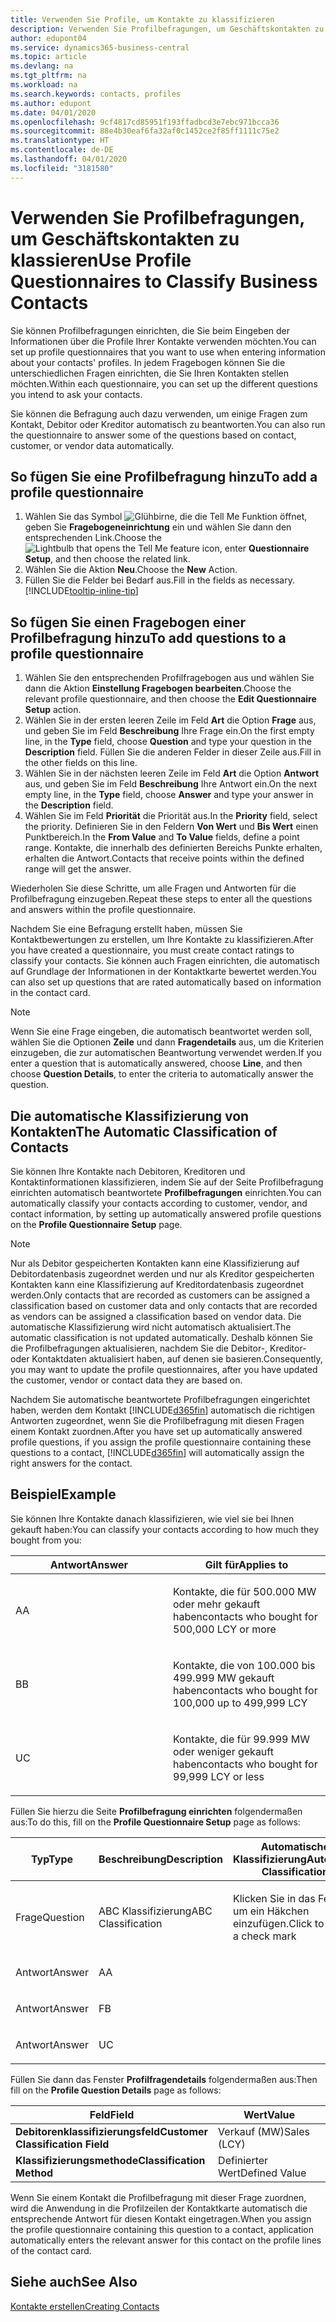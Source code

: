 ```yaml
---
title: Verwenden Sie Profile, um Kontakte zu klassifizieren
description: Verwenden Sie Profilbefragungen, um Geschäftskontakten zu klassieren
author: edupont04
ms.service: dynamics365-business-central
ms.topic: article
ms.devlang: na
ms.tgt_pltfrm: na
ms.workload: na
ms.search.keywords: contacts, profiles
ms.author: edupont
ms.date: 04/01/2020
ms.openlocfilehash: 9cf4817cd85951f193ffadbcd3e7ebc971bcca36
ms.sourcegitcommit: 88e4b30eaf6fa32af0c1452ce2f85ff1111c75e2
ms.translationtype: HT
ms.contentlocale: de-DE
ms.lasthandoff: 04/01/2020
ms.locfileid: "3181580"
---
```

# <a name="use-profile-questionnaires-to-classify-business-contacts"></a><span data-ttu-id="474a0-103">Verwenden Sie Profilbefragungen, um Geschäftskontakten zu klassieren</span><span class="sxs-lookup"><span data-stu-id="474a0-103">Use Profile Questionnaires to Classify Business Contacts</span></span>
<span data-ttu-id="474a0-104">Sie können Profilbefragungen einrichten, die Sie beim Eingeben der Informationen über die Profile Ihrer Kontakte verwenden möchten.</span><span class="sxs-lookup"><span data-stu-id="474a0-104">You can set up profile questionnaires that you want to use when entering information about your contacts' profiles.</span></span> <span data-ttu-id="474a0-105">In jedem Fragebogen können Sie die unterschiedlichen Fragen einrichten, die Sie Ihren Kontakten stellen möchten.</span><span class="sxs-lookup"><span data-stu-id="474a0-105">Within each questionnaire, you can set up the different questions you intend to ask your contacts.</span></span>  

<span data-ttu-id="474a0-106">Sie können die Befragung auch dazu verwenden, um einige Fragen zum Kontakt, Debitor oder Kreditor automatisch zu beantworten.</span><span class="sxs-lookup"><span data-stu-id="474a0-106">You can also run the questionnaire to answer some of the questions based on contact, customer, or vendor data automatically.</span></span>  

## <a name="to-add-a-profile-questionnaire"></a><span data-ttu-id="474a0-107">So fügen Sie eine Profilbefragung hinzu</span><span class="sxs-lookup"><span data-stu-id="474a0-107">To add a profile questionnaire</span></span>
1.  <span data-ttu-id="474a0-108">Wählen Sie das Symbol ![Glühbirne, die die Tell Me Funktion öffnet](media/ui-search/search_small.png "Sagen Sie mir, was Sie tun wollen"), geben Sie **Fragebogeneinrichtung** ein und wählen Sie dann den entsprechenden Link.</span><span class="sxs-lookup"><span data-stu-id="474a0-108">Choose the ![Lightbulb that opens the Tell Me feature](media/ui-search/search_small.png "Tell me what you want to do") icon, enter **Questionnaire Setup**, and then choose the related link.</span></span>  
2.  <span data-ttu-id="474a0-109">Wählen Sie die Aktion **Neu**.</span><span class="sxs-lookup"><span data-stu-id="474a0-109">Choose the **New** Action.</span></span>  
3.  <span data-ttu-id="474a0-110">Füllen Sie die Felder bei Bedarf aus.</span><span class="sxs-lookup"><span data-stu-id="474a0-110">Fill in the fields as necessary.</span></span> [!INCLUDE[tooltip-inline-tip](includes/tooltip-inline-tip_md.md)]  

## <a name="to-add-questions-to-a-profile-questionnaire"></a><span data-ttu-id="474a0-111">So fügen Sie einen Fragebogen einer Profilbefragung hinzu</span><span class="sxs-lookup"><span data-stu-id="474a0-111">To add questions to a profile questionnaire</span></span>
1.  <span data-ttu-id="474a0-112">Wählen Sie den entsprechenden Profilfragebogen aus und wählen Sie dann die Aktion **Einstellung Fragebogen bearbeiten**.</span><span class="sxs-lookup"><span data-stu-id="474a0-112">Choose the relevant profile questionnaire, and then choose the **Edit Questionnaire Setup** action.</span></span>  
2.  <span data-ttu-id="474a0-113">Wählen Sie in der ersten leeren Zeile im Feld **Art** die Option **Frage** aus, und geben Sie im Feld **Beschreibung** Ihre Frage ein.</span><span class="sxs-lookup"><span data-stu-id="474a0-113">On the first empty line, in the **Type** field, choose **Question** and type your question in the **Description** field.</span></span> <span data-ttu-id="474a0-114">Füllen Sie die anderen Felder in dieser Zeile aus.</span><span class="sxs-lookup"><span data-stu-id="474a0-114">Fill in the other fields on this line.</span></span>  
3.  <span data-ttu-id="474a0-115">Wählen Sie in der nächsten leeren Zeile im Feld **Art** die Option **Antwort** aus, und geben Sie im Feld **Beschreibung** Ihre Antwort ein.</span><span class="sxs-lookup"><span data-stu-id="474a0-115">On the next empty line, in the **Type** field, choose **Answer** and type your answer in the **Description** field.</span></span>  
4.  <span data-ttu-id="474a0-116">Wählen Sie im Feld **Priorität** die Priorität aus.</span><span class="sxs-lookup"><span data-stu-id="474a0-116">In the **Priority** field, select the priority.</span></span> <span data-ttu-id="474a0-117">Definieren Sie in den Feldern **Von Wert** und **Bis Wert** einen Punktbereich.</span><span class="sxs-lookup"><span data-stu-id="474a0-117">In the **From Value** and **To Value** fields, define a point range.</span></span> <span data-ttu-id="474a0-118">Kontakte, die innerhalb des definierten Bereichs Punkte erhalten, erhalten die Antwort.</span><span class="sxs-lookup"><span data-stu-id="474a0-118">Contacts that receive points within the defined range will get the answer.</span></span>  

<span data-ttu-id="474a0-119">Wiederholen Sie diese Schritte, um alle Fragen und Antworten für die Profilbefragung einzugeben.</span><span class="sxs-lookup"><span data-stu-id="474a0-119">Repeat these steps to enter all the questions and answers within the profile questionnaire.</span></span>

<span data-ttu-id="474a0-120">Nachdem Sie eine Befragung erstellt haben, müssen Sie Kontaktbewertungen zu erstellen, um Ihre Kontakte zu klassifizieren.</span><span class="sxs-lookup"><span data-stu-id="474a0-120">After you have created a questionnaire, you must create contact ratings to classify your contacts.</span></span> <span data-ttu-id="474a0-121">Sie können auch Fragen einrichten, die automatisch auf Grundlage der Informationen in der Kontaktkarte bewertet werden.</span><span class="sxs-lookup"><span data-stu-id="474a0-121">You can also set up questions that are rated automatically based on information in the contact card.</span></span>  

> [!NOTE]
> <span data-ttu-id="474a0-122">Wenn Sie eine Frage eingeben, die automatisch beantwortet werden soll, wählen Sie die Optionen <STRONG>Zeile</STRONG> und dann <STRONG>Fragendetails</STRONG> aus, um die Kriterien einzugeben, die zur automatischen Beantwortung verwendet werden.</span><span class="sxs-lookup"><span data-stu-id="474a0-122">If you enter a question that is automatically answered, choose <STRONG>Line</STRONG>, and then choose <STRONG>Question Details</STRONG>, to enter the criteria to automatically answer the question.</span></span>

## <a name="the-automatic-classification-of-contacts"></a><span data-ttu-id="474a0-123">Die automatische Klassifizierung von Kontakten</span><span class="sxs-lookup"><span data-stu-id="474a0-123">The Automatic Classification of Contacts</span></span>
<span data-ttu-id="474a0-124">Sie können Ihre Kontakte nach Debitoren, Kreditoren und Kontaktinformationen klassifizieren, indem Sie auf der Seite Profilbefragung einrichten automatisch beantwortete **Profilbefragungen** einrichten.</span><span class="sxs-lookup"><span data-stu-id="474a0-124">You can automatically classify your contacts according to customer, vendor, and contact information, by setting up automatically answered profile questions on the **Profile Questionnaire Setup** page.</span></span>  

> [!NOTE]
> <span data-ttu-id="474a0-125">Nur als Debitor gespeicherten Kontakten kann eine Klassifizierung auf Debitordatenbasis zugeordnet werden und nur als Kreditor gespeicherten Kontakten kann eine Klassifizierung auf Kreditordatenbasis zugeordnet werden.</span><span class="sxs-lookup"><span data-stu-id="474a0-125">Only contacts that are recorded as customers can be assigned a classification based on customer data and only contacts that are recorded as vendors can be assigned a classification based on vendor data.</span></span> <span data-ttu-id="474a0-126">Die automatische Klassifizierung wird nicht automatisch aktualisiert.</span><span class="sxs-lookup"><span data-stu-id="474a0-126">The automatic classification is not updated automatically.</span></span> <span data-ttu-id="474a0-127">Deshalb können Sie die Profilbefragungen aktualisieren, nachdem Sie die Debitor-, Kreditor- oder Kontaktdaten aktualisiert haben, auf denen sie basieren.</span><span class="sxs-lookup"><span data-stu-id="474a0-127">Consequently, you may want to update the profile questionnaires, after you have updated the customer, vendor or contact data they are based on.</span></span>  

<span data-ttu-id="474a0-128">Nachdem Sie automatische beantwortete Profilbefragungen eingerichtet haben, werden dem Kontakt [!INCLUDE[d365fin](includes/d365fin_md.md)] automatisch die richtigen Antworten zugeordnet, wenn Sie die Profilbefragung mit diesen Fragen einem Kontakt zuordnen.</span><span class="sxs-lookup"><span data-stu-id="474a0-128">After you have set up automatically answered profile questions, if you assign the profile questionnaire containing these questions to a contact, [!INCLUDE[d365fin](includes/d365fin_md.md)] will automatically assign the right answers for the contact.</span></span>  

## <a name="example"></a><span data-ttu-id="474a0-129">Beispiel</span><span class="sxs-lookup"><span data-stu-id="474a0-129">Example</span></span>
<span data-ttu-id="474a0-130">Sie können Ihre Kontakte danach klassifizieren, wie viel sie bei Ihnen gekauft haben:</span><span class="sxs-lookup"><span data-stu-id="474a0-130">You can classify your contacts according to how much they bought from you:</span></span>

<table>
<colgroup>
<col style="width: 50%" />
<col style="width: 50%" />
</colgroup>
<thead>
<tr class="header">
<th><span data-ttu-id="474a0-131"><strong>Antwort</strong></span><span class="sxs-lookup"><span data-stu-id="474a0-131"><strong>Answer</strong></span></span></th>
<th><span data-ttu-id="474a0-132"><strong>Gilt für</strong></span><span class="sxs-lookup"><span data-stu-id="474a0-132"><strong>Applies to</strong></span></span></th>
</tr>
</thead>
<tbody>
<tr class="odd">
<td><p><span data-ttu-id="474a0-133">A</span><span class="sxs-lookup"><span data-stu-id="474a0-133">A</span></span></p></td>
<td><p><span data-ttu-id="474a0-134">Kontakte, die für 500.000 MW oder mehr gekauft haben</span><span class="sxs-lookup"><span data-stu-id="474a0-134">contacts who bought for 500,000 LCY or more</span></span></p></td>
</tr>
<tr class="even">
<td><p><span data-ttu-id="474a0-135">B</span><span class="sxs-lookup"><span data-stu-id="474a0-135">B</span></span></p></td>
<td><p><span data-ttu-id="474a0-136">Kontakte, die von 100.000 bis 499.999 MW gekauft haben</span><span class="sxs-lookup"><span data-stu-id="474a0-136">contacts who bought for 100,000 up to 499,999 LCY</span></span></p></td>
</tr>
<tr class="odd">
<td><p><span data-ttu-id="474a0-137">U</span><span class="sxs-lookup"><span data-stu-id="474a0-137">C</span></span></p></td>
<td><p><span data-ttu-id="474a0-138">Kontakte, die für 99.999 MW oder weniger gekauft haben</span><span class="sxs-lookup"><span data-stu-id="474a0-138">contacts who bought for 99,999 LCY or less</span></span></p></td>
</tr>
</tbody>
</table>

<span data-ttu-id="474a0-139">Füllen Sie hierzu die Seite **Profilbefragung einrichten** folgendermaßen aus:</span><span class="sxs-lookup"><span data-stu-id="474a0-139">To do this, fill on the **Profile Questionnaire Setup** page as follows:</span></span>


<table>
<colgroup>
<col style="width: 20%" />
<col style="width: 20%" />
<col style="width: 20%" />
<col style="width: 20%" />
<col style="width: 20%" />
</colgroup>
<thead>
<tr class="header">
<th><span data-ttu-id="474a0-140"><strong>Typ</strong></span><span class="sxs-lookup"><span data-stu-id="474a0-140"><strong>Type</strong></span></span></th>
<th><span data-ttu-id="474a0-141"><strong>Beschreibung</strong></span><span class="sxs-lookup"><span data-stu-id="474a0-141"><strong>Description</strong></span></span></th>
<th><span data-ttu-id="474a0-142"><strong>Automatische Klassifizierung</strong></span><span class="sxs-lookup"><span data-stu-id="474a0-142"><strong>Automatic Classification</strong></span></span></th>
<th><span data-ttu-id="474a0-143"><strong>Von Wert</strong></span><span class="sxs-lookup"><span data-stu-id="474a0-143"><strong>From Value</strong></span></span></th>
<th><span data-ttu-id="474a0-144"><strong>Bis Wert</strong></span><span class="sxs-lookup"><span data-stu-id="474a0-144"><strong>To Value</strong></span></span></th>
</tr>
</thead>
<tbody>
<tr class="odd">
<td><p><span data-ttu-id="474a0-145">Frage</span><span class="sxs-lookup"><span data-stu-id="474a0-145">Question</span></span></p></td>
<td><p><span data-ttu-id="474a0-146">ABC Klassifizierung</span><span class="sxs-lookup"><span data-stu-id="474a0-146">ABC Classification</span></span></p></td>
<td><p><span data-ttu-id="474a0-147">Klicken Sie in das Feld, um ein Häkchen einzufügen.</span><span class="sxs-lookup"><span data-stu-id="474a0-147">Click to insert a check mark</span></span></p></td>
<td><p> </p></td>
<td><p> </p></td>
</tr>
<tr class="even">
<td><p><span data-ttu-id="474a0-148">Antwort</span><span class="sxs-lookup"><span data-stu-id="474a0-148">Answer</span></span></p></td>
<td><p><span data-ttu-id="474a0-149">A</span><span class="sxs-lookup"><span data-stu-id="474a0-149">A</span></span></p></td>
<td><p> </p></td>
<td><p><span data-ttu-id="474a0-150">500.000</span><span class="sxs-lookup"><span data-stu-id="474a0-150">500,000</span></span></p></td>
<td><p> </p></td>
</tr>
<tr class="odd">
<td><p><span data-ttu-id="474a0-151">Antwort</span><span class="sxs-lookup"><span data-stu-id="474a0-151">Answer</span></span></p></td>
<td><p><span data-ttu-id="474a0-152">F</span><span class="sxs-lookup"><span data-stu-id="474a0-152">B</span></span></p></td>
<td><p> </p></td>
<td><p><span data-ttu-id="474a0-153">100,000</span><span class="sxs-lookup"><span data-stu-id="474a0-153">100,000</span></span></p></td>
<td><p><span data-ttu-id="474a0-154">499,999</span><span class="sxs-lookup"><span data-stu-id="474a0-154">499,999</span></span></p></td>
</tr>
<tr class="even">
<td><p><span data-ttu-id="474a0-155">Antwort</span><span class="sxs-lookup"><span data-stu-id="474a0-155">Answer</span></span></p></td>
<td><p><span data-ttu-id="474a0-156">U</span><span class="sxs-lookup"><span data-stu-id="474a0-156">C</span></span></p></td>
<td><p> </p></td>
<td><p> </p></td>
<td><p><span data-ttu-id="474a0-157">99,999</span><span class="sxs-lookup"><span data-stu-id="474a0-157">99,999</span></span></p></td>
</tr>
</tbody>
</table>

<span data-ttu-id="474a0-158">Füllen Sie dann das Fenster **Profilfragendetails** folgendermaßen aus:</span><span class="sxs-lookup"><span data-stu-id="474a0-158">Then fill on the **Profile Question Details** page as follows:</span></span>
<table>
<colgroup>
<col style="width: 50%" />
<col style="width: 50%" />
</colgroup>
<thead>
<tr class="header">
<th><span data-ttu-id="474a0-159"><strong>Feld</strong></span><span class="sxs-lookup"><span data-stu-id="474a0-159"><strong>Field</strong></span></span></th>
<th><span data-ttu-id="474a0-160"><strong>Wert</strong></span><span class="sxs-lookup"><span data-stu-id="474a0-160"><strong>Value</strong></span></span></th>
</tr>
</thead>
<tbody>
<tr>
<td><span data-ttu-id="474a0-161"><strong>Debitorenklassifizierungsfeld</strong></span><span class="sxs-lookup"><span data-stu-id="474a0-161"><strong>Customer Classification Field</strong></span></span></td>
<td><span data-ttu-id="474a0-162"><emphasis>Verkauf (MW)</emphasis></span><span class="sxs-lookup"><span data-stu-id="474a0-162"><emphasis>Sales (LCY)</emphasis></span></span></td>
</tr>
<tr>
<td><span data-ttu-id="474a0-163"><strong>Klassifizierungsmethode</strong></span><span class="sxs-lookup"><span data-stu-id="474a0-163"><strong>Classification Method</strong></span></span></td>
<td><span data-ttu-id="474a0-164"><emphasis>Definierter Wert</emphasis></span><span class="sxs-lookup"><span data-stu-id="474a0-164"><emphasis>Defined Value</emphasis></span></span></td>
</tr>
</tbody>
</table>

<span data-ttu-id="474a0-165">Wenn Sie einem Kontakt die Profilbefragung mit dieser Frage zuordnen, wird die Anwendung in die Profilzeilen der Kontaktkarte automatisch die entsprechende Antwort für diesen Kontakt eingetragen.</span><span class="sxs-lookup"><span data-stu-id="474a0-165">When you assign the profile questionnaire containing this question to a contact, application automatically enters the relevant answer for this contact on the profile lines of the contact card.</span></span>

## <a name="see-also"></a><span data-ttu-id="474a0-166">Siehe auch</span><span class="sxs-lookup"><span data-stu-id="474a0-166">See Also</span></span>
[<span data-ttu-id="474a0-167">Kontakte erstellen</span><span class="sxs-lookup"><span data-stu-id="474a0-167">Creating Contacts</span></span>](marketing-create-contact-companies.md)  

